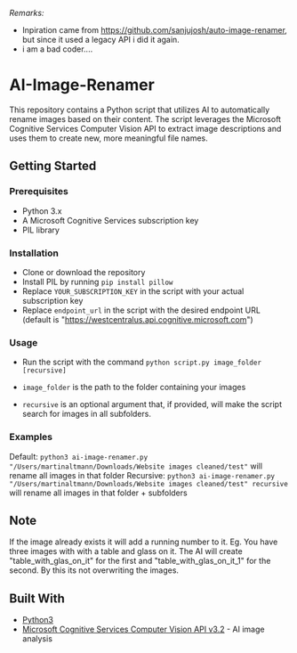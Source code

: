 _Remarks:_
* Inpiration came from https://github.com/sanjujosh/auto-image-renamer, but since it used a legacy API i did it again.
* i am a bad coder....

# AI-Image-Renamer
This repository contains a Python script that utilizes AI to automatically rename images based on their content. The script leverages the Microsoft Cognitive Services Computer Vision API to extract image descriptions and uses them to create new, more meaningful file names.

## Getting Started

### Prerequisites
- Python 3.x
- A Microsoft Cognitive Services subscription key
- PIL library

### Installation
- Clone or download the repository
- Install PIL by running `pip install pillow`
- Replace `YOUR_SUBSCRIPTION_KEY` in the script with your actual subscription key
- Replace `endpoint_url` in the script with the desired endpoint URL (default is "https://westcentralus.api.cognitive.microsoft.com")

### Usage
- Run the script with the command `python script.py image_folder [recursive]`

- `image_folder` is the path to the folder containing your images
- `recursive` is an optional argument that, if provided, will make the script search for images in all subfolders.

### Examples
Default: `python3 ai-image-renamer.py "/Users/martinaltmann/Downloads/Website images cleaned/test"` will rename all images in that folder
Recursive: `python3 ai-image-renamer.py "/Users/martinaltmann/Downloads/Website images cleaned/test" recursive` will rename all images in that folder + subfolders

## Note
If the image already exists it will add a running number to it. Eg. You have three images with with a table and glass on it. The AI will create "table_with_glas_on_it" for the first and "table_with_glas_on_it_1" for the second. By this its not overwriting the images.

## Built With
- [Python3](https://www.python.org/)
- [Microsoft Cognitive Services Computer Vision API v3.2](https://westus.dev.cognitive.microsoft.com/docs/services/computer-vision-v3-2) - AI image analysis
